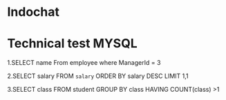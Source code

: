 # Indochat

# Technical test MYSQL
1.SELECT name From employee where ManagerId = 3

2.SELECT  salary FROM `salary` ORDER BY salary DESC LIMIT 1,1

3.SELECT class FROM student GROUP BY class HAVING COUNT(class) >1
